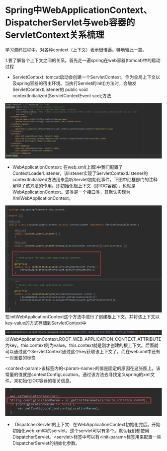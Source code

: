 # Spring中WebApplicationContext、DispatcherServlet与web容器的ServletContext关系梳理

学习源码过程中，对各种context（上下文）表示很懵逼。特地留此一篇。

1.要了解各个上下文之间的关系。首先走一遍spring在web容器\(tomcat\)中的启动过程

* ServletContext:  tomcat启动会创建一个ServletContext，作为全局上下文以及spring容器的宿主环境。当执行Servlet的init\(\)方法时，会触发ServletContextListener的 public void contextInitialized\(ServletContextEvent sce\);方法

![](/assets/import-web-01.png)

* WebApplicationContext:  在web.xml\(上图\)中我们配置了ContextLoaderListener，该listener实现了ServletContextListener的contextInitialized方法用来监听Servlet初始化事件。下图中红框部门的注释解释了该方法的作用。即初始化根上下文（即IOC容器），也就是WebApplicationContext。该类是一个接口类，其默认实现为XmlWebApplicationContext。

![](/assets/import-web-02.png)在initWebApplicationContext这个方法中进行了创建根上下文，并将该上下文以key-value的方式存储到ServletContext中

![](/assets/import-web-03.png)以WebApplicationContext.ROOT\_WEB\_APPLICATION\_CONTEXT\_ATTRIBUTE为key，this.context则为value。this.context就是刚才创建的根上下文。后面就可以通过这个ServletContext通过这个key获取该上下文了。而在web.xml中还有一对重要的标签

&lt;context-param&gt;该标签内的&lt;param-name&gt;的值是固定的原因在这张图上。该常量的值就是contextConfigLocation。通过该方法去寻找定义spring的xml文件。来初始化IOC容器的相关信息。

![](/assets/import-web-04.png)

*   DispatcherServlet的上下文:  在WebApplicationContext初始化完后。开始初始化web.xml中的servlet。这个servlet可以有多个。默认我们都使用DispatcherServlet。&lt;servlet&gt;标签中可以有&lt;init-param&gt;标签用来配置一些DispatcherServlet的初始化参数。





